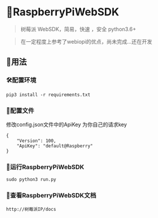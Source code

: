 # 🍕RaspberryPiWebSDK
> 树莓派 WebSDK，简易，快速 ，安全 python3.6+

> 在一定程度上参考了webiopi的优点，尚未完成...还在开发

## 📌用法

### 🛠配置环境
```
pip3 install -r requirements.txt
```

### 🔧配置文件
修改config.json文件中的ApiKey 为你自己的请求key
```
{
    "Version": 100,
    "ApiKey": "default@Raspberry"
}
```

### 🚀运行RaspberryPiWebSDK
```
sudo python3 run.py
```

### 📜查看RaspberryPiWebSDK文档
```
http://树莓派IP/docs
```

